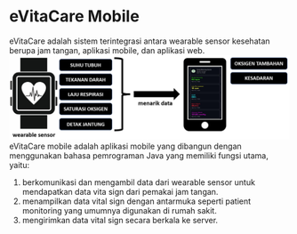 # eVitaCare Mobile
eVitaCare adalah sistem terintegrasi antara wearable sensor kesehatan berupa jam tangan, aplikasi mobile, dan aplikasi web.
<img src="https://github.com/rezafaisal/eVitaCareMobile/blob/main/images/gbr01.JPG" width="800">
<br>
eVitaCare mobile adalah aplikasi mobile yang dibangun dengan menggunakan bahasa pemrograman Java yang memiliki fungsi utama, yaitu:
1. berkomunikasi dan mengambil data dari wearable sensor untuk mendapatkan data vita sign dari pemakai jam tangan. 
2. menampilkan data vital sign dengan antarmuka seperti patient monitoring yang umumnya digunakan di rumah sakit. 
3. mengirimkan data vital sign secara berkala ke server.
